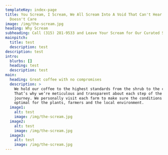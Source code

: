 ```yaml
---
templateKey: index-page
title: You Scream, I Scream, We All Scream Into A Void That Can't Hear and
  Doesn't Care
image: /img/the-scream.jpg
heading: Why Scream
subheading: Call ‪(315) 281-9533‬ and Leave Your Scream for Our Curated Scream Library
mainpitch:
  title: test
  description: test
description: test
intro:
  blurbs: []
  heading: test
  description: test
main:
  heading: Great coffee with no compromises
  description: >
    We hold our coffee to the highest standards from the shrub to the cup.
    That’s why we’re meticulous and transparent about each step of the coffee’s
    journey. We personally visit each farm to make sure the conditions are
    optimal for the plants, farmers and the local environment.
  image1:
    alt: test
    image: /img/the-scream.jpg
  image2:
    alt: test
    image: /img/the-scream.jpg
  image3:
    alt: test
    image: /img/the-scream.jpg
---
```

